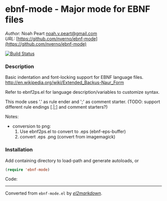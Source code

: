 # ebnf-mode - Major mode for EBNF files

*Author:* Noah Peart <noah.v.peart@gmail.com><br>
*URL:* [https://github.com/nverno/ebnf-mode](https://github.com/nverno/ebnf-mode)<br>

[![Build Status](https://travis-ci.org/nverno/ebnf-mode.svg?branch=master)](https://travis-ci.org/nverno/ebnf-mode)

### Description

 Basic indentation and font-locking support for EBNF language files.
 http://en.wikipedia.org/wiki/Extended_Backus-Naur_Form

 Refer to ebnf2ps.el for language description/variables to customize
 syntax.

 This mode uses '.' as rule ender and ';' as comment starter.
 (TODO: support different rule endings [.|;] and comment starters?)

 Notes:
   - conversion to png:
     1. Use ebnf2ps.el to convert to .eps (ebnf-eps-buffer)
     2. convert <output>.eps <output>.png (convert from imagemagick)

### Installation

Add containing directory to load-path and generate autoloads, or
```lisp
(require 'ebnf-mode)
```

Code:


---
Converted from `ebnf-mode.el` by [*el2markdown*](https://github.com/Lindydancer/el2markdown).
